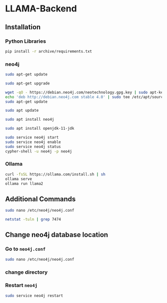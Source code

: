 # LLAMA-Backend

## Installation

### Python Libraries
```bash
pip install -r archive/requirements.txt
```

### neo4j 
```bash
sudo apt-get update

sudo apt-get upgrade

wget -qO - https://debian.neo4j.com/neotechnology.gpg.key | sudo apt-key add -
echo 'deb http://debian.neo4j.com stable 4.0' | sudo tee /etc/apt/sources.list.d/neo4j.list
sudo apt-get update

sudo apt update

sudo apt install neo4j

sudo apt install openjdk-11-jdk

sudo service neo4j start
sudo service neo4j enable
sudo service neo4j status
cypher-shell -u neo4j -p neo4j
```

### Ollama 
```bash
curl -fsSL https://ollama.com/install.sh | sh
ollama serve
ollama run llama2
```

## Additional Commands
```bash
sudo nano /etc/neo4j/neo4j.conf
```

```bash
netstat -tuln | grep 7474
```

## Change neo4j database location

### Go to `neo4j.conf`
```bash
sudo nano /etc/neo4j/neo4j.conf
```

### change directory

### Restart `neo4j`
```bash
sudo service neo4j restart
```